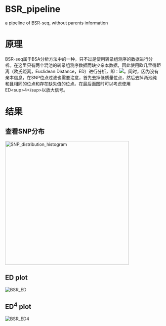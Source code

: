 # BSR_pipeline
a pipeline of BSR-seq, without parents information
# 原理
BSR-seq属于BSA分析方法中的一种，只不过是使用转录组测序的数据进行分析。在这里只有两个混池的转录组测序数据而缺少亲本数据，因此使用欧几里得距离（欧氏距离，Euclidean Distance，ED）进行分析，即：![](http://latex.codecogs.com/gif.latex?ED=\sqrt{(A_{mut}-A_{wt})^2+(C_{mut}-C_{wt})^2+(G_{mut}-G_{wt})^2+(T_{mut}-T_{wt})^2})。同时，因为没有亲本信息，在SNP位点过滤也需要注意，首先去掉低质量位点，然后去掉两池纯和且相同的位点和存在缺失值的位点。在最后画图时可以考虑使用ED<sup>4</sup>以放大信号。
# 结果
## 查看SNP分布
<img src="https://user-images.githubusercontent.com/35584208/125470830-31c81962-9fc1-4b59-802b-4c5921ae27ea.png" width = "400" alt="SNP_distribution_histogram" /><br>
## ED plot
![BSR_ED](https://user-images.githubusercontent.com/35584208/125471595-6d7877a1-2b07-4177-b60c-5b745e79d12f.png)
## ED<sup>4</sup> plot
![BSR_ED4](https://user-images.githubusercontent.com/35584208/125471845-246f4bc9-5f22-4508-a198-6eba1c24789e.png)


